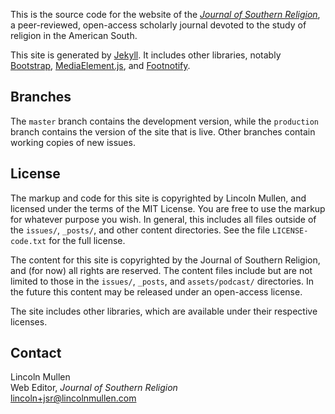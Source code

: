 This is the source code for the website of the [*Journal of Southern
Religion*](http://jsr.fsu.edu), a peer-reviewed, open-access scholarly
journal devoted to the study of religion in the American South.

This site is generated by [Jekyll](http://jekyllrb.com). It includes
other libraries, notably
[Bootstrap](http://twitter.github.com/bootstrap/), [MediaElement.js](http://mediaelementjs.com/), and
[Footnotify](http://openideas.ideon.co/2011/footnotify-0-6-5-released).

## Branches

The `master` branch contains the development version, while the
`production` branch contains the version of the site that is live. Other
branches contain working copies of new issues.

## License

The markup and code for this site is copyrighted by Lincoln Mullen, and 
licensed under the terms of the MIT License. You are free to use the 
markup for whatever purpose you wish. In general, this includes all 
files outside of the `issues/`, `_posts/`, and other content 
directories. See the file `LICENSE-code.txt` for the full license.

The content for this site is copyrighted by the Journal of Southern
Religion, and (for now) all rights are reserved. The content files
include but are not limited to those in the `issues/`, `_posts`, and
`assets/podcast/` directories. In the future this content may be
released under an open-access license.

The site includes other libraries, which are available under their
respective licenses.

## Contact

Lincoln Mullen  
Web Editor, *Journal of Southern Religion*  
[lincoln+jsr@lincolnmullen.com](mailto:lincoln+jsr@lincolnmullen.com)
